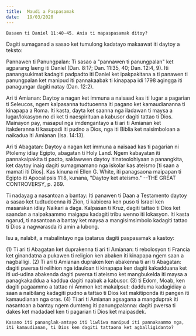 ```yaml
---
title:  Maudi a Paspasamak
date:   19/03/2020
---
```


`Basaen ti Daniel 11:40-45. Ania ti mapaspasamak ditoy?`

Dagiti sumaganad a sasao ket tumulong kadatayo makaawat iti daytoy a teksto:

Pannawen ti Panungpalan: Ti sasao a "pannawen ti panungpalan" ket agparang laeng iti Daniel (Dan. 8:17; Dan. 11:35, 40; Dan. 12:4, 9). Iti panangsukimat kadagiti padpadto iti Daniel ket ipakpakitana a ti panawen ti panungpalan ket manipud iti pannakaabak ti kinapapa idi 1798 agingga iti panagungar dagiti natay (Dan. 12:2).

Ari ti Amianan: Daytoy a nagan ket immuna a naisaad kas iti lugar a pagarian ti Seleucos, ngem kalpasanna tudtuoenna iti pagano ket kamaudiananna ti kinapapa a Roma. Iti kasta, dayta ket saanna nga iladawan ti maysa a lugar/lokasyon no di ket ti naespirituan a kabusor dagiti tattao ti Dios. Mainayon pay, masapul nga imdengantayo a ti ari ti Amianan ket itakderanna ti kasupadi iti pudno a Dios, nga iti Biblia ket naisimboloan a naikadua iti Amianan (Isa. 14:13).

Ari ti Abagatan: Daytoy a nagan ket immuna a naisaad kas ti pagarian ni Ptolemy idiay Egipto, abagatan ti Holy Land. Ngem kabayatan iti pannakaipakita ti padto, saklawwen daytoy itinateolohiyaan a panangkita, ket daytoy inaig dagiti sumagmamano nga iskolar kas ateismo [ti saan a mamati iti Dios]. Kas kinuna ni Ellen G. White, iti panagsaona maipapan ti Egipto iti Apocalipsis 11:8, kunana, "Daytoy ket ateismo." --THE GREAT CONTROVERSY, p. 269.

Ti nadayag a nasantoan a bantay: Iti panawen ti Daan a Testamento daytoy a sasao ket tudtudoenna iti Zion, ti kabicera ken puso ti Israel ken masarakan idiay Naikari a daga. Kalpasan ti Kruz, dagiti tattao ti Dios ket saandan a naipakaammo maigapu kadagiti tribu wenno iti lokasyon. Iti kasta ngarud, ti nasantoan a bantay ket maysa a mangisimsimbolo kadagiti tattao ti Dios a nagwarasda iti amin a lubong.

Isu a, nalabit, a mabalintayo nga ipatarus dagiti paspasamak a kastoy:

(1) Ti ari ti Abagatan ket duprakenna ti ari ti Amianan: ti rebolosyon ti Francia ket ginandatna a pukawen ti religion ken abaken iti kinapapa ngem saan a nagballigi. (2) Ti ari ti Amianan dupraken ken abakenna ti ari ti Abagatan: dagiti pwersa ti relihion nga idauloan ti kinapapa ken dagiti kakadduana ket iti ud-udina abakenda dagiti pwersa ti ateismo ket mangbukelda iti maysa a panagkakaddua a kaddua dagiti naabak a kabusor. (3) ti Edom, Moab, ken dagiti pagaammo a tattao ni Ammon ket makalpsut: dadduma kadagidiay a saan a naibilang kadagiti pudno a tattao ti Dios ket makitiponda iti pangen iti kamaudianan nga oras. (4) Ti ari ti Amianan agsagana a mangduprak iti nasantoan a bantay ngem dumteng iti panungpalanna: dagiti pwersa ti dakes ket madadael ken ti pagarian ti Dios ket maipasdek.

`Kasano iti pananglak-amtayo iti liwliwa manipud iti pannakaammo nga, iti kamaudianan, ti Dios ken dagiti tattaona ket agballigidanto?`